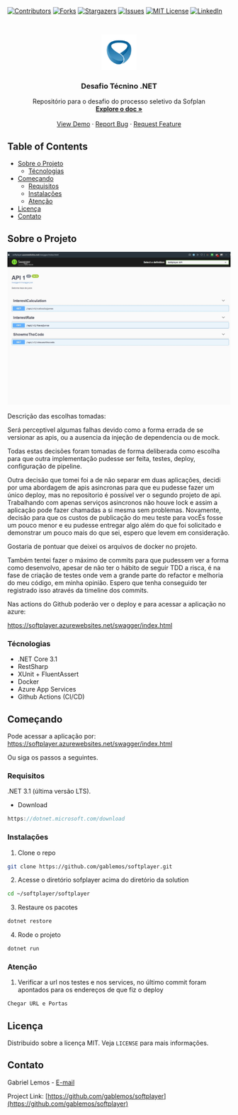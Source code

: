 
[![Contributors][contributors-shield]][contributors-url]
[![Forks][forks-shield]][forks-url]
[![Stargazers][stars-shield]][stars-url]
[![Issues][issues-shield]][issues-url]
[![MIT License][license-shield]][license-url]
[![LinkedIn][linkedin-shield]][linkedin-url]

<br />
<p align="center">
  <a href="https://github.com/gablemos/softplayer">
    <img src="images/logo.jpg" alt="Logo" width="80" height="80">
  </a>

  <h3 align="center">Desafio Técnino .NET</h3>

  <p align="center">
    Repositório para o desafio do processo seletivo da Sofplan
    <br />
    <a href="https://github.com/gablemos/softplayer"><strong>Explore o doc »</strong></a>
    <br />
    <br />
    <a href="https://softplayer.azurewebsites.net/swagger/index.html">View Demo</a>
    ·
    <a href="https://github.com/gablemos/softplayer/issues">Report Bug</a>
    ·
    <a href="https://github.com/gablemos/softplayer/issues">Request Feature</a>
  </p>
</p>


## Table of Contents

* [Sobre o Projeto](#sobre-o-projeto)
  * [Técnologias](#técnologias)
* [Começando](#começando)
  * [Requisitos](#requisitos)
  * [Instalações](#instalações)
  * [Atenção](#atenção)
* [Licença](#licença)
* [Contato](#contato)


## Sobre o Projeto

[![Product Name Screen Shot][product-screenshot]](https://example.com)

Descrição das escolhas tomadas:

Será perceptivel algumas falhas devido como a forma errada de se versionar as apis, ou a ausencia da injeção de dependencia ou de mock.


Todas estas decisões foram tomadas de forma deliberada como escolha para que outra implementação pudesse ser feita, testes, deploy, configuração de pipeline.

Outra decisão que tomei foi a de não separar em duas aplicações, decidi por uma abordagem de apis asincronas para que eu pudesse fazer um único deploy, mas no repositorio é possível ver o segundo projeto de api. Trabalhando com apenas serviços asincronos não houve lock e assim a aplicação pode fazer chamadas a si mesma sem problemas. Novamente, decisão para que os custos de publicação do meu teste para vocÊs fosse um pouco menor e eu pudesse entregar algo além do que foi solicitado e demonstrar um pouco mais do que sei, espero que levem em consideração.

Gostaria de pontuar que deixei os arquivos de docker no projeto.

Também tentei fazer o máximo de commits para que pudessem ver a forma como desenvolvo, apesar de não ter o hábito de seguir TDD a risca, é na fase de criação de testes onde vem a grande parte do refactor e melhoria do meu código, em minha opinião. Espero que tenha conseguido ter registrado isso através da timeline dos commits.

Nas actions do Github poderão ver o deploy e para acessar a aplicação no azure: 

https://softplayer.azurewebsites.net/swagger/index.html


### Técnologias

* .NET Core 3.1
* RestSharp
* XUnit + FluentAssert
* Docker
* Azure App Services
* Github Actions (CI/CD)

## Começando

Pode acessar a aplicação por: https://softplayer.azurewebsites.net/swagger/index.html

Ou siga os passos a seguintes.

### Requisitos

.NET 3.1 (última versão LTS).
* Download
```C#
https://dotnet.microsoft.com/download
```

### Instalações
 
1. Clone o repo
```sh
git clone https://github.com/gablemos/softplayer.git
```
2. Acesse o diretório sofplayer acima do diretório da solution
```sh
cd ~/softplayer/softplayer
``` 
3. Restaure os pacotes
```sh
dotnet restore
```
4. Rode o projeto
```sh
dotnet run
```

### Atenção

1. Verificar a url nos testes e nos services, no último commit foram apontados para os endereços de que fiz o deploy
```sh
Chegar URL e Portas
```

## Licença

Distribuido sobre a licença MIT. Veja `LICENSE` para mais informações.


## Contato

Gabriel Lemos - [E-mail](gabrielelias.lemos@gmail.com)

Project Link: [https://github.com/gablemos/softplayer](https://github.com/gablemos/softplayer)

<!-- https://www.markdownguide.org/basic-syntax/#reference-style-links -->
[contributors-shield]: https://img.shields.io/github/contributors/gablemos/softplayer.svg?style=flat-square
[contributors-url]: https://github.com/gablemos/softplayer/graphs/contributors
[forks-shield]: https://img.shields.io/github/forks/gablemos/softplayer.svg?style=flat-square
[forks-url]: https://github.com/gablemos/softplayer/network/members
[stars-shield]: https://img.shields.io/github/stars/gablemos/softplayer.svg?style=flat-square
[stars-url]: https://github.com/gablemos/softplayer/stargazers
[issues-shield]: https://img.shields.io/github/issues/gablemos/softplayer.svg?style=flat-square
[issues-url]: https://github.com/gablemos/softplayer/issues
[license-shield]: https://img.shields.io/github/license/gablemos/softplayer.svg?style=flat-square
[license-url]: https://github.com/gablemos/softplayer/blob/master/LICENSE.txt
[linkedin-shield]: https://img.shields.io/badge/-LinkedIn-black.svg?style=flat-square&logo=linkedin&colorB=555
[linkedin-url]: https://linkedin.com/in/lemosgabriel/
[product-screenshot]: images/screenshot.jpg
